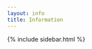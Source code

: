 ```yaml
---
layout: info
title: Information
---
```



<div class="row">
  <div class="col-xs-12 col-sm-6">
    {% include sidebar.html %}
  </div>
</div>

